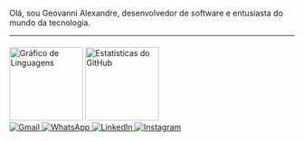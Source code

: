 Olá, sou Geovanni Alexandre, desenvolvedor de software e entusiasta do mundo da tecnologia.

---

<!-- Estatísticas GitHub -->
<div style="margin-top: 20px;">
  <img
    src="https://github-readme-stats.vercel.app/api/top-langs?username=geovannialex&locale=pt-br&hide_title=false&layout=compact&card_width=400&langs_count=8&theme=radical&hide_border=false"
    height="130"
    alt="Gráfico de Linguagens"
  />
  <img
    src="https://github-readme-stats.vercel.app/api?username=geovannialex&theme=radical&hide_border=false&include_all_commits=true&count_private=true"
    height="130"
    alt="Estatísticas do GitHub"
  />
</div>

<!-- Contatos - Redes sociais -->
<div style="margin-top;">
  <a href="mailto:geovannialexandre2@gmail.com" target="_blank">
    <img src="https://img.shields.io/badge/Gmail-333333?style=for-the-badge&logo=gmail&logoColor=white" alt="Gmail" />
  </a>
  <a href="https://wa.me/5562996543939" target="_blank">
    <img src="https://img.shields.io/badge/WhatsApp-25D366?style=for-the-badge&logo=whatsapp&logoColor=white" alt="WhatsApp" />
  </a>
  <a href="https://www.linkedin.com/in/geovannialexandre" target="_blank">
    <img src="https://img.shields.io/badge/LinkedIn-0077B5?style=for-the-badge&logo=linkedin&logoColor=white" alt="LinkedIn" />
  </a>
  <a href="https://instagram.com/geovannialexandree" target="_blank">
    <img src="https://img.shields.io/badge/Instagram-E4405F?style=for-the-badge&logo=instagram&logoColor=white" alt="Instagram" />
  </a>
</div>





